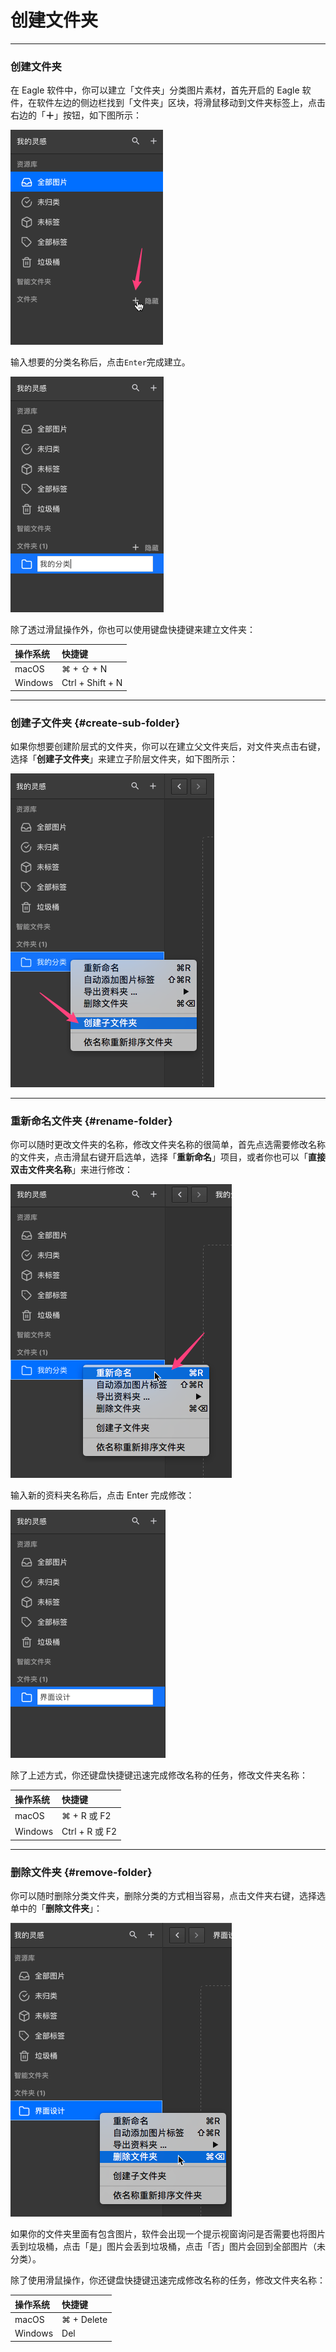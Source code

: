 # 创建文件夹

---

### 创建文件夹

在 Eagle 软件中，你可以建立「文件夹」分类图片素材，首先开启的 Eagle 软件，在软件左边的侧边栏找到「文件夹」区块，将滑鼠移动到文件夹标签上，点击右边的「**＋**」按钮，如下图所示：

![](/assets/create-folder-button.png)

输入想要的分类名称后，点击`Enter`完成建立。

![](/assets/create-folder-typing.png)

除了透过滑鼠操作外，你也可以使用键盘快捷键来建立文件夹：

| 操作系统 | 快捷键 |
| :--- | :--- |
| macOS | ⌘ + ⇧ + N |
| Windows | Ctrl + Shift + N |

---

### 创建子文件夹 {#create-sub-folder}

如果你想要创建阶层式的文件夹，你可以在建立父文件夹后，对文件夹点击右键，选择「**创建子文件夹**」来建立子阶层文件夹，如下图所示：

![](/assets/create-sub-folder.png)

---

### 重新命名文件夹 {#rename-folder}

你可以随时更改文件夹的名称，修改文件夹名称的很简单，首先点选需要修改名称的文件夹，点击滑鼠右键开启选单，选择「**重新命名**」项目，或者你也可以「**直接双击文件夹名称**」来进行修改：

![](/assets/rename-folder.png)

输入新的资料夹名称后，点击 Enter 完成修改：

![](/assets/rename-folder-typing.png)

除了上述方式，你还键盘快捷键迅速完成修改名称的任务，修改文件夹名称：

| 操作系统 | 快捷键 |
| :--- | :--- |
| macOS | ⌘ + R 或 F2 |
| Windows | Ctrl + R 或 F2 |

---

### 删除文件夹 {#remove-folder}

你可以随时删除分类文件夹，删除分类的方式相当容易，点击文件夹右键，选择选单中的「**删除文件夹**」：

![](/assets/remove-folder.png)

如果你的文件夹里面有包含图片，软件会出现一个提示视窗询问是否需要也将图片丢到垃圾桶，点击「是」图片会丢到垃圾桶，点击「否」图片会回到全部图片（未分类）。

除了使用滑鼠操作，你还键盘快捷键迅速完成修改名称的任务，修改文件夹名称：

| 操作系统 | 快捷键 |
| :--- | :--- |
| macOS | ⌘ + Delete |
| Windows | Del |



